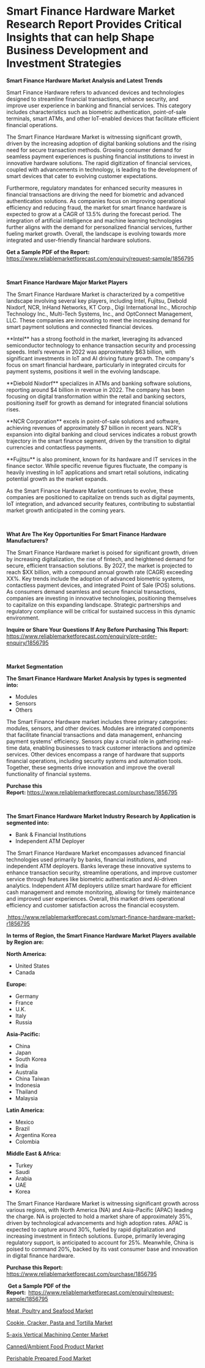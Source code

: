 <p><h1>Smart Finance Hardware Market Research Report Provides Critical Insights that can help Shape Business Development and Investment Strategies</h1></p><p><strong>Smart Finance Hardware Market Analysis and Latest Trends</strong></p>
<p><p>Smart Finance Hardware refers to advanced devices and technologies designed to streamline financial transactions, enhance security, and improve user experience in banking and financial services. This category includes characteristics such as biometric authentication, point-of-sale terminals, smart ATMs, and other IoT-enabled devices that facilitate efficient financial operations.</p><p>The Smart Finance Hardware Market is witnessing significant growth, driven by the increasing adoption of digital banking solutions and the rising need for secure transaction methods. Growing consumer demand for seamless payment experiences is pushing financial institutions to invest in innovative hardware solutions. The rapid digitization of financial services, coupled with advancements in technology, is leading to the development of smart devices that cater to evolving customer expectations.</p><p>Furthermore, regulatory mandates for enhanced security measures in financial transactions are driving the need for biometric and advanced authentication solutions. As companies focus on improving operational efficiency and reducing fraud, the market for smart finance hardware is expected to grow at a CAGR of 13.5% during the forecast period. The integration of artificial intelligence and machine learning technologies further aligns with the demand for personalized financial services, further fueling market growth. Overall, the landscape is evolving towards more integrated and user-friendly financial hardware solutions.</p></p>
<p><strong>Get a Sample PDF of the Report:&nbsp;</strong> <a href="https://www.reliablemarketforecast.com/enquiry/request-sample/1856795?utm_campaign=1834&utm_medium=2&utm_source=Github&utm_content=ia&utm_term=08012025&utm_id=smart-finance-hardware">https://www.reliablemarketforecast.com/enquiry/request-sample/1856795</a></p>
<p>&nbsp;</p>
<p><strong>Smart Finance Hardware Major Market Players</strong></p>
<p><p>The Smart Finance Hardware Market is characterized by a competitive landscape involving several key players, including Intel, Fujitsu, Diebold Nixdorf, NCR, InHand Networks, KT Corp., Digi International Inc., Microchip Technology Inc., Multi-Tech Systems, Inc., and OptConnect Management, LLC. These companies are innovating to meet the increasing demand for smart payment solutions and connected financial devices.</p><p>**Intel** has a strong foothold in the market, leveraging its advanced semiconductor technology to enhance transaction security and processing speeds. Intel’s revenue in 2022 was approximately $63 billion, with significant investments in IoT and AI driving future growth. The company's focus on smart financial hardware, particularly in integrated circuits for payment systems, positions it well in the evolving landscape.</p><p>**Diebold Nixdorf** specializes in ATMs and banking software solutions, reporting around $4 billion in revenue in 2022. The company has been focusing on digital transformation within the retail and banking sectors, positioning itself for growth as demand for integrated financial solutions rises.</p><p>**NCR Corporation** excels in point-of-sale solutions and software, achieving revenues of approximately $7 billion in recent years. NCR's expansion into digital banking and cloud services indicates a robust growth trajectory in the smart finance segment, driven by the transition to digital currencies and contactless payments.</p><p>**Fujitsu** is also prominent, known for its hardware and IT services in the finance sector. While specific revenue figures fluctuate, the company is heavily investing in IoT applications and smart retail solutions, indicating potential growth as the market expands.</p><p>As the Smart Finance Hardware Market continues to evolve, these companies are positioned to capitalize on trends such as digital payments, IoT integration, and advanced security features, contributing to substantial market growth anticipated in the coming years.</p></p>
<p>&nbsp;</p>
<p><strong>What Are The Key Opportunities For Smart Finance Hardware Manufacturers?</strong></p>
<p><p>The Smart Finance Hardware market is poised for significant growth, driven by increasing digitalization, the rise of fintech, and heightened demand for secure, efficient transaction solutions. By 2027, the market is projected to reach $XX billion, with a compound annual growth rate (CAGR) exceeding XX%. Key trends include the adoption of advanced biometric systems, contactless payment devices, and integrated Point of Sale (POS) solutions. As consumers demand seamless and secure financial transactions, companies are investing in innovative technologies, positioning themselves to capitalize on this expanding landscape. Strategic partnerships and regulatory compliance will be critical for sustained success in this dynamic environment.</p></p>
<p><strong>Inquire or Share Your Questions If Any Before Purchasing This Report:</strong> <a href="https://www.reliablemarketforecast.com/enquiry/pre-order-enquiry/1856795?utm_campaign=1834&utm_medium=2&utm_source=Github&utm_content=ia&utm_term=08012025&utm_id=smart-finance-hardware">https://www.reliablemarketforecast.com/enquiry/pre-order-enquiry/1856795</a></p>
<p>&nbsp;</p>
<p><strong>Market Segmentation</strong></p>
<p><strong>The Smart Finance Hardware Market Analysis by types is segmented into:</strong></p>
<p><ul><li>Modules</li><li>Sensors</li><li>Others</li></ul></p>
<p><p>The Smart Finance Hardware market includes three primary categories: modules, sensors, and other devices. Modules are integrated components that facilitate financial transactions and data management, enhancing payment systems' efficiency. Sensors play a crucial role in gathering real-time data, enabling businesses to track customer interactions and optimize services. Other devices encompass a range of hardware that supports financial operations, including security systems and automation tools. Together, these segments drive innovation and improve the overall functionality of financial systems.</p></p>
<p><strong>Purchase this Report:&nbsp;</strong><a href="https://www.reliablemarketforecast.com/purchase/1856795?utm_campaign=1834&utm_medium=2&utm_source=Github&utm_content=ia&utm_term=08012025&utm_id=smart-finance-hardware">https://www.reliablemarketforecast.com/purchase/1856795</a></p>
<p>&nbsp;</p>
<p><strong>The Smart Finance Hardware Market Industry Research by Application is segmented into:</strong></p>
<p><ul><li>Bank & Financial Institutions</li><li>Independent ATM Deployer</li></ul></p>
<p><p>The Smart Finance Hardware Market encompasses advanced financial technologies used primarily by banks, financial institutions, and independent ATM deployers. Banks leverage these innovative systems to enhance transaction security, streamline operations, and improve customer service through features like biometric authentication and AI-driven analytics. Independent ATM deployers utilize smart hardware for efficient cash management and remote monitoring, allowing for timely maintenance and improved user experiences. Overall, this market drives operational efficiency and customer satisfaction across the financial ecosystem.</p></p>
<p><a href="https://www.reliablemarketforecast.com/smart-finance-hardware-market-r1856795?utm_campaign=1834&utm_medium=2&utm_source=Github&utm_content=ia&utm_term=08012025&utm_id=smart-finance-hardware">&nbsp;https://www.reliablemarketforecast.com/smart-finance-hardware-market-r1856795</a></p>
<p><strong>In terms of Region, the Smart Finance Hardware Market Players available by Region are:</strong></p>
<p>
    <p> <strong> North America: </strong>
        <ul>
            <li>United States</li>
            <li>Canada</li>
        </ul>
        </p> 
    <p> <strong> Europe: </strong>
        <ul>
            <li>Germany</li>
            <li>France</li>
            <li>U.K.</li>
            <li>Italy</li>
            <li>Russia</li>
        </ul>
        </p> 
    <p> <strong> Asia-Pacific: </strong>
        <ul>
            <li>China</li>
            <li>Japan</li>
            <li>South Korea</li>
            <li>India</li>
            <li>Australia</li>
            <li>China Taiwan</li>
            <li>Indonesia</li>
            <li>Thailand</li>
            <li>Malaysia</li>
        </ul>
        </p> 
    <p> <strong> Latin America: </strong>
        <ul>
            <li>Mexico</li>
            <li>Brazil</li>
            <li>Argentina Korea</li>
            <li>Colombia</li>
        </ul>
        </p> 
    <p> <strong> Middle East & Africa: </strong>
        <ul>
            <li>Turkey</li>
            <li>Saudi</li>
            <li>Arabia</li>
            <li>UAE</li>
            <li>Korea</li>
        </ul>
    </p>
    </p>
<p><p>The Smart Finance Hardware Market is witnessing significant growth across various regions, with North America (NA) and Asia-Pacific (APAC) leading the charge. NA is projected to hold a market share of approximately 35%, driven by technological advancements and high adoption rates. APAC is expected to capture around 30%, fueled by rapid digitalization and increasing investment in fintech solutions. Europe, primarily leveraging regulatory support, is anticipated to account for 25%. Meanwhile, China is poised to command 20%, backed by its vast consumer base and innovation in digital finance hardware.</p></p>
<p><strong>Purchase this Report: </strong><a href="https://www.reliablemarketforecast.com/purchase/1856795?utm_campaign=1834&utm_medium=2&utm_source=Github&utm_content=ia&utm_term=08012025&utm_id=smart-finance-hardware">https://www.reliablemarketforecast.com/purchase/1856795</a></p>
<p>&nbsp;<strong>Get a Sample PDF of the Report:&nbsp;&nbsp;</strong><a href="https://www.reliablemarketforecast.com/enquiry/request-sample/1856795?utm_campaign=1834&utm_medium=2&utm_source=Github&utm_content=ia&utm_term=08012025&utm_id=smart-finance-hardware">https://www.reliablemarketforecast.com/enquiry/request-sample/1856795</a></p>
<p><strong></strong></p>
<p><p><a href="https://www.linkedin.com/pulse/global-analysis-meat-poultry-seafood-market-size-scope-2025-2032-qtvic?utm_campaign=1834&utm_medium=2&utm_source=Github&utm_content=ia&utm_term=08012025&utm_id=smart-finance-hardware">Meat, Poultry and Seafood Market</a></p><p><a href="https://www.linkedin.com/pulse/cookie-cracker-pasta-tortilla-landscape-product-spectrum-il6rf?utm_campaign=1834&utm_medium=2&utm_source=Github&utm_content=ia&utm_term=08012025&utm_id=smart-finance-hardware">Cookie, Cracker, Pasta and Tortilla Market</a></p><p><a href="https://github.com/bogganbillie6969/Market-Research-Report-List-1/blob/main/5-axis-vertical-machining-center-market.md?utm_campaign=1834&utm_medium=2&utm_source=Github&utm_content=ia&utm_term=08012025&utm_id=smart-finance-hardware">5-axis Vertical Machining Center Market</a></p><p><a href="https://www.linkedin.com/pulse/global-perspectives-cannedambient-food-product-market-trends-gkehf?utm_campaign=1834&utm_medium=2&utm_source=Github&utm_content=ia&utm_term=08012025&utm_id=smart-finance-hardware">Canned/Ambient Food Product Market</a></p><p><a href="https://www.linkedin.com/pulse/key-driving-factors-perishable-prepared-food-industry-striking-dk51f?utm_campaign=1834&utm_medium=2&utm_source=Github&utm_content=ia&utm_term=08012025&utm_id=smart-finance-hardware">Perishable Prepared Food Market</a></p></p>